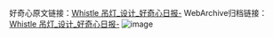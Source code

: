 好奇心原文链接：[Whistle 吊灯_设计_好奇心日报-](https://www.qdaily.com/articles/5414.html)
WebArchive归档链接：[Whistle 吊灯_设计_好奇心日报-](http://web.archive.org/web/20190623164732/https://www.qdaily.com/articles/5414.html)
![image](http://ww3.sinaimg.cn/large/007d5XDply1g3whe4eiwbj30u044aqa0)